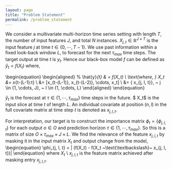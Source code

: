 ```yaml
---
layout: page
title: "Problem Statement"
permalink: /problem_statement
---
```


We consider a multivariate multi-horizon time series setting with length $T$, the number of input features $J$, and total $N$ instances. $X_{j,t} \in \mathbb{R}^{J \times T}$ is the input feature $j$ at time $t \in \{0, \cdots, T-1\}$. We use past information within a fixed look-back window $L$, to forecast for the next $\tau_{max}$ time steps. The target output at time $t$ is $y_t$. Hence our black-box model $f$ can be defined as $\hat{y}_{t} = f(X_t)$ where,

\begin{equation}
\begin{aligned}
    % \hat{y}_{t} & = f(X_t)  \\ \text{where, } 
 X_t &= x_{t-(L-1):t} \\
 &= [x_{t-(L-1)}, x_{t-(L-2)}, \cdots, x_t] \\
&= \{ x_{j, l, t}\}, ~ j \in \{1, \cdots, J\}, ~ l \in \{1, \cdots, L\}
\end{aligned}
\end{equation}

$\hat{y}_{t}$ is the forecast at $\tau \in \{1, \cdots, \tau_{max}\}$ time steps in the future.  $ X_t$ is the input slice at time $t$ of length $L$. 
An individual covariate at position $(n, l)$ in the full covariate matrix at time step $t$ is denoted as $x_{j, l, t}$. 

For interpretation, our target is to construct the importance matrix $\phi_t = \{ \phi_{j, l, t} \}$ for each output $o \in O$ and prediction horizon $\tau \in \{1, \cdots, \tau_{max}\}$. So this is a matrix of size $O \times \tau_{max} \times J \times L$. We find the relevance of the feature $x_{j, l, t}$ by masking it in the input matrix $X_t$ and output change from the model,
\begin{equation}
    \phi_{j, l, t} = | (f(X_t) - f(X_t ~\text{\textbackslash}~ x_{j, l, t})|
\end{equation}
where $X_t ~\text{\textbackslash}~ x_{j, l, t}$ is the feature matrix achieved after masking entry $x_{j, l, t}$.

